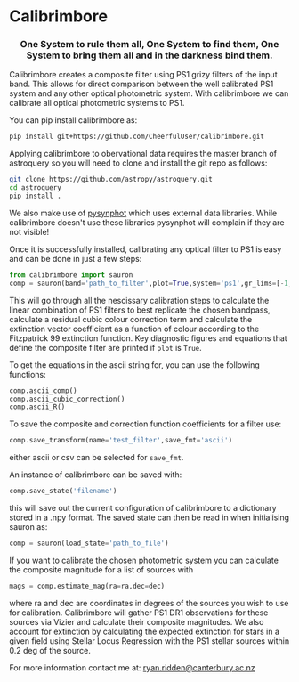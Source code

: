 Calibrimbore
============

### <p align=center> One System to rule them all, One System to find them, One System to bring them all and in the darkness bind them. </p>


Calibrimbore creates a composite filter using PS1 grizy filters of the input band. This allows for direct comparison between the well calibrated PS1 system and any other optical photometric system. With calibrimbore we can calibrate all optical photometric systems to PS1.

You can pip install calibrimbore as:
```bash
pip install git+https://github.com/CheerfulUser/calibrimbore.git
```

Applying calibrimbore to obervational data requires the master branch of astroquery 
so you will need to clone and install the git repo as follows:
```bash
git clone https://github.com/astropy/astroquery.git
cd astroquery 
pip install .
```
We also make use of [pysynphot](https://pysynphot.readthedocs.io/en/latest/) which uses external data libraries. While calibrimbore 
doesn't use these libraries pysynphot will complain if they are not visible! 

Once it is successfully installed, calibrating any optical filter to PS1 is easy and can be done in just a few steps:
```python
from calibrimbore import sauron
comp = sauron(band='path_to_filter',plot=True,system='ps1',gr_lims=[-1,.8],cubic_corr=True)
```
This will go through all the nescissary calibration steps to calculate the linear combination of PS1 filters 
to best replicate the chosen bandpass, calculate a residual cubic colour correction term and calculate 
the extinction vector coefficient as a function of colour according to the Fitzpatrick 99 extinction function.
Key diagnostic figures and equations that define the composite filter are printed if `plot` is `True`.

To get the equations in the ascii string for, you can use the following functions:
```python
comp.ascii_comp()
comp.ascii_cubic_correction()
comp.ascii_R()
```

To save the composite and correction function coefficients for a filter use:
```python
comp.save_transform(name='test_filter',save_fmt='ascii')
```
either ascii or csv can be selected for `save_fmt`.

An instance of calibrimbore can be saved with:
```python
comp.save_state('filename')
```
this will save out the current configuration of calibrimbore to a dictionary stored in a .npy format. The saved state can then be read in when initialising sauron as:
```python
comp = sauron(load_state='path_to_file')
```



If you want to calibrate the chosen photometric system you can calculate the composite magnitude for a list 
of sources with 
```python
mags = comp.estimate_mag(ra=ra,dec=dec)
```
where ra and dec are coordinates in degrees of the sources you wish to use for calibration. Calibrimbore will gather PS1 DR1 observations for 
these sources via Vizier and calculate their composite magnitudes. We also account for extinction by calculating the expected extinction for 
stars in a given field using Stellar Locus Regression with the PS1 stellar sources within 0.2 deg of the source.

For more information contact me at: ryan.ridden@canterbury.ac.nz
